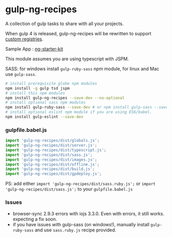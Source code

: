 # gulp-ng-recipes

A collection of gulp tasks to share with all your projects.

When gulp 4 is released, gulp-ng-recipes will be rewritten to support [custom registries](https://github.com/phated/undertaker#custom-registries).

Sample App : [ng-starter-kit](https://github.com/xmlking/ng-starter-kit)

This module assumes you are using typescript with JSPM. 

SASS: for windows install `gulp-ruby-sass` npm module, for linux and Mac use `gulp-sass`.

  ```bash
  # install prerequisite globe npm modules 
  npm install -g gulp tsd jspm
  # install this npm modules 
  npm install gulp-ng-recipes --save-dev --no-optional
  # install optional sass npm modules 
  npm install gulp-ruby-sass --save-dev # or npm install gulp-sass --save-dev
  # install optional eslint npm module if you are using ES6/babel. 
  npm install gulp-eslint --save-dev
  ```

### gulpfile.babel.js

```js
import 'gulp-ng-recipes/dist/globals.js';
import 'gulp-ng-recipes/dist/server.js';
import 'gulp-ng-recipes/dist/typescript.js';
import 'gulp-ng-recipes/dist/sass.js';
import 'gulp-ng-recipes/dist/images.js';
import 'gulp-ng-recipes/dist/offline.js';
import 'gulp-ng-recipes/dist/build.js';
import 'gulp-ng-recipes/dist/gpdeploy.js';
```
PS: add either `import 'gulp-ng-recipes/dist/sass.ruby.js';` or `import 'gulp-ng-recipes/dist/sass.js';` to your `gulpfile.babel.js`

###  Issues 
* browser-sync  2.9.3 errors with iojs 3.3.0. Even with errors, it still works. expecting a fix soon. 
* if you have issues with gulp-sass (on windows!), manually install `gulp-ruby-sass` and use `sass.ruby.js` recipe provided.  
